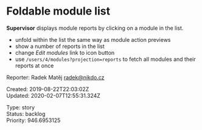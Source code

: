 # Foldable module list

**Supervisor** displays module reports by clicking on a module in the list.

- unfold within the list the same way as module action previews
- show a number of reports in the list
- change *Edit modules* link to icon button
- use `/users/4/modules?projection=reports` to fetch all modules and their reports at once

Reporter: Radek Matěj <radek@nikdo.cz>  

Created: 2019-08-22T22:03:02Z  
Updated: 2020-02-07T12:55:31.324Z

Type: story  
Status: backlog  
Priority: 946.6953125
